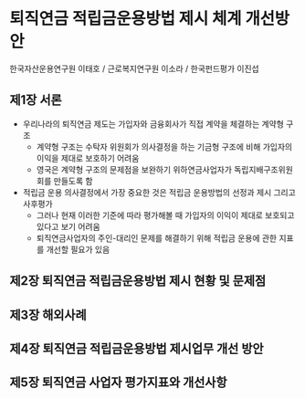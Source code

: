 # 퇴직연금 적립금운용방법 제시 체계 개선방안

한국자산운용연구원 이태호 / 근로복지연구원 이소라 / 한국펀드평가 이진섭

## 제1장 서론

- 우리나라의 퇴직연금 제도는 가입자와 금융회사가 직접 계약을 체결하는 계약형 구조
  - 계약형 구조는 수탁자 위원회가 의사결정을 하는 기금형 구조에 비해 가입자의 이익을 제대로 보호하기 어려움
  - 영국은 계약형 구조의 문제점을 보완하기 위하연금사업자가 독립지배구조위원회를 만들도록 함
- 적립금 운용 의사결정에서 가장 중요한 것은 적립금 운용방법의 선정과 제시 그리고 사후평가
  - 그러나 현재 이러한 기준에 따라 평가해볼 때 가입자의 이익이 제대로 보호되고 있다고 보기 어려움
  - 퇴직연금사업자의 주인-대리인 문제를 해결하기 위해 적립금 운용에 관한 지표를 개선할 필요가 있음

## 제2장 퇴직연금 적립금운용방법 제시 현황 및 문제점

## 제3장 해외사례

## 제4장 퇴직연금 적립금운용방법 제시업무 개선 방안

## 제5장 퇴직연금 사업자 평가지표와 개선사항
